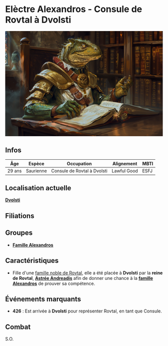 # Elèctre Alexandros - Consule de Rovtal à Dvolsti
![Elèctre Alexandros](../../../_images/élèctre.png)

## Infos 

| Âge | Espèce | Occupation | Alignement | MBTI |
| --- | ------ | ---------- | ---------- | ---- |
| 29 ans | Saurienne | Consule de Rovtal à Dvolsti | Lawful Good | ESFJ |

## Localisation actuelle
[**Dvolsti**](../../VILLES/Dvolsti.md)

## Filiations

## Groupes 
* [**Famille Alexandros**](../ROVTAL/GROUPES/Famille_Alexandros.md)

## Caractéristiques
* Fille d'une [famille noble de Rovtal](../ROVTAL/GROUPES/Famille_Sfer.md), elle a été placée à **Dvolsti** par la **reine de Rovtal**, [**Astrée Andreadis**](../ROVTAL/Astrée_Andreadis.md) afin de donner une chance à la [**famille Alexandros**](../ROVTAL/GROUPES/Famille_Alexandros.md) de prouver sa compétence.

## Événements marquants
* **426** : Est arrivée à **Dvolsti** pour représenter Rovtal, en tant que Consule.
## Combat
S.O.